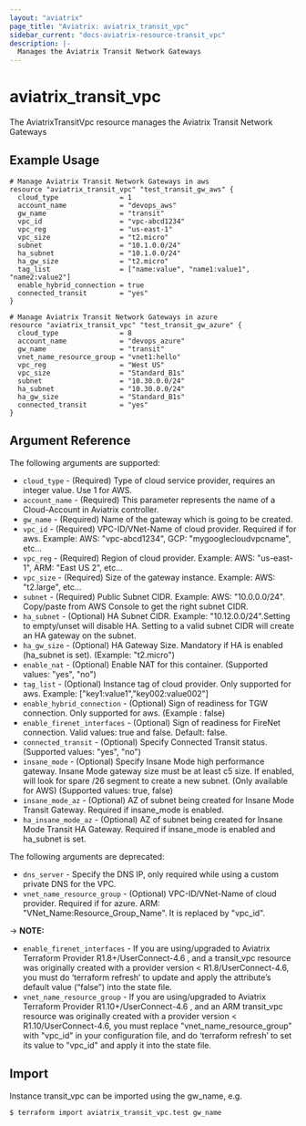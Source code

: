 ```yaml
---
layout: "aviatrix"
page_title: "Aviatrix: aviatrix_transit_vpc"
sidebar_current: "docs-aviatrix-resource-transit_vpc"
description: |-
  Manages the Aviatrix Transit Network Gateways
---
```


# aviatrix_transit_vpc

The AviatrixTransitVpc resource manages the Aviatrix Transit Network Gateways

## Example Usage

```hcl
# Manage Aviatrix Transit Network Gateways in aws
resource "aviatrix_transit_vpc" "test_transit_gw_aws" {
  cloud_type               = 1
  account_name             = "devops_aws"
  gw_name                  = "transit"
  vpc_id                   = "vpc-abcd1234"
  vpc_reg                  = "us-east-1"
  vpc_size                 = "t2.micro"
  subnet                   = "10.1.0.0/24"
  ha_subnet                = "10.1.0.0/24"
  ha_gw_size               = "t2.micro"
  tag_list                 = ["name:value", "name1:value1", "name2:value2"]
  enable_hybrid_connection = true
  connected_transit        = "yes"
}

# Manage Aviatrix Transit Network Gateways in azure
resource "aviatrix_transit_vpc" "test_transit_gw_azure" {
  cloud_type               = 8
  account_name             = "devops_azure"
  gw_name                  = "transit"
  vnet_name_resource_group = "vnet1:hello"
  vpc_reg                  = "West US"
  vpc_size                 = "Standard_B1s"
  subnet                   = "10.30.0.0/24"
  ha_subnet                = "10.30.0.0/24"
  ha_gw_size               = "Standard_B1s"
  connected_transit        = "yes"
}

```

## Argument Reference

The following arguments are supported:

* `cloud_type` - (Required) Type of cloud service provider, requires an integer value. Use 1 for AWS.
* `account_name` - (Required) This parameter represents the name of a Cloud-Account in Aviatrix controller.
* `gw_name` - (Required) Name of the gateway which is going to be created.
* `vpc_id` - (Required) VPC-ID/VNet-Name of cloud provider. Required if for aws. Example: AWS: "vpc-abcd1234", GCP: "mygooglecloudvpcname", etc...
* `vpc_reg` - (Required) Region of cloud provider. Example: AWS: "us-east-1", ARM: "East US 2", etc...
* `vpc_size` - (Required) Size of the gateway instance.  Example: AWS: "t2.large", etc...
* `subnet` - (Required) Public Subnet CIDR.  Example: AWS: "10.0.0.0/24". Copy/paste from AWS Console to get the right subnet CIDR.
* `ha_subnet` - (Optional) HA Subnet CIDR. Example: "10.12.0.0/24".Setting to empty/unset will disable HA. Setting to a valid subnet CIDR  will create an HA gateway on the subnet.
* `ha_gw_size` - (Optional) HA Gateway Size. Mandatory if HA is enabled (ha_subnet is set). (Example: "t2.micro")
* `enable_nat` - (Optional) Enable NAT for this container. (Supported values: "yes", "no")
* `tag_list` - (Optional) Instance tag of cloud provider. Only supported for aws. Example: ["key1:value1","key002:value002"]
* `enable_hybrid_connection` - (Optional) Sign of readiness for TGW connection. Only supported for aws. (Example : false)
* `enable_firenet_interfaces` - (Optional) Sign of readiness for FireNet connection. Valid values: true and false. Default: false.
* `connected_transit` - (Optional) Specify Connected Transit status. (Supported values: "yes", "no")
* `insane_mode` - (Optional) Specify Insane Mode high performance gateway. Insane Mode gateway size must be at least c5 size. If enabled, will look for spare /26 segment to create a new subnet. (Only available for AWS) (Supported values: true, false)
* `insane_mode_az` - (Optional) AZ of subnet being created for Insane Mode Transit Gateway. Required if insane_mode is enabled.
* `ha_insane_mode_az` - (Optional) AZ of subnet being created for Insane Mode Transit HA Gateway. Required if insane_mode is enabled and ha_subnet is set.


The following arguments are deprecated:

* `dns_server` - Specify the DNS IP, only required while using a custom private DNS for the VPC.
* `vnet_name_resource_group` - (Optional) VPC-ID/VNet-Name of cloud provider. Required if for azure. ARM: "VNet_Name:Resource_Group_Name". It is replaced by "vpc_id".

-> **NOTE:** 

* `enable_firenet_interfaces` - If you are using/upgraded to Aviatrix Terraform Provider R1.8+/UserConnect-4.6 , and a transit_vpc resource was originally created with a provider version < R1.8/UserConnect-4.6, you must do ‘terraform refresh’ to update and apply the attribute’s default value (“false”) into the state file.
* `vnet_name_resource_group` - If you are using/upgraded to Aviatrix Terraform Provider R1.10+/UserConnect-4.6 , and an ARM transit_vpc resource was originally created with a provider version < R1.10/UserConnect-4.6, you must replace "vnet_name_resource_group" with "vpc_id" in your configuration file, and do ‘terraform refresh’ to set its value to "vpc_id" and apply it into the state file.


## Import

Instance transit_vpc can be imported using the gw_name, e.g.

```
$ terraform import aviatrix_transit_vpc.test gw_name
```
